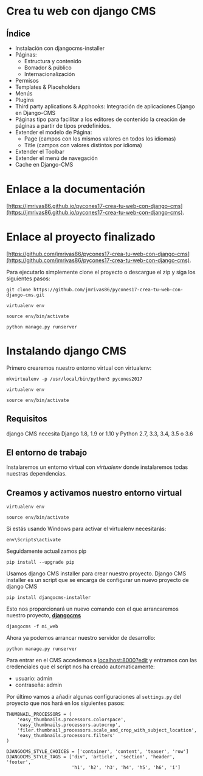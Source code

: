 # Crea tu web con django CMS


## Índice
* Instalación con djangocms-installer
* Páginas:
    * Estructura y contenido
    * Borrador & público
    * Internacionalización
* Permisos
* Templates & Placeholders
* Menús
* Plugins
* Third party aplications & Apphooks: Integración de aplicaciones Django en Django-CMS
* Páginas tipo para facilitar a los editores de contenido la creación de páginas a partir de tipos predefinidos.
* Extender el modelo de Página:
    * Page (campos con los mismos valores en todos los idiomas)
    * Title (campos con valores distintos por idioma)
* Extender el Toolbar
* Extender el menú de navegación
* Cache en Django-CMS

# Enlace a la documentación

[https://jmrivas86.github.io/pycones17-crea-tu-web-con-django-cms](https://jmrivas86.github.io/pycones17-crea-tu-web-con-django-cms).

# Enlace al proyecto finalizado

[https://github.com/jmrivas86/pycones17-crea-tu-web-con-django-cms](https://github.com/jmrivas86/pycones17-crea-tu-web-con-django-cms).

Para ejecutarlo simplemente clone el proyecto o descargue el zip y siga los siguientes pasos:

`git clone https://github.com/jmrivas86/pycones17-crea-tu-web-con-django-cms.git`

`virtualenv env`

`source env/bin/activate`

`python manage.py runserver`

# Instalando django CMS

Primero crearemos nuestro entorno virtual con virtualenv:

`mkvirtualenv -p /usr/local/bin/python3 pycones2017`

`virtualenv env`

`source env/bin/activate`

## Requisitos
django CMS necesita Django 1.8, 1.9 or 1.10 y Python 2.7, 3.3, 3.4, 3.5 o 3.6

## El entorno de trabajo
Instalaremos un entorno virtual con *virtualenv* donde instalaremos todas nuestras dependencias.


## Creamos y activamos nuestro entorno virtual
`virtualenv env`

`source env/bin/activate`

Si estás usando Windows para activar el virtualenv necesitarás:

`env\Scripts\activate`

Seguidamente actualizamos pip

`pip install --upgrade pip`

Usamos django CMS installer para crear nuestro proyecto. Django CMS installer es un script que se encarga de configurar un nuevo proyecto de django CMS

`pip install djangocms-installer`

Esto nos proporcionará un nuevo comando con el que arrancaremos nuestro proyecto, [**djangocms**](https://djangocms-installer.readthedocs.io/en/latest/)

`djangocms -f mi_web`

Ahora ya podemos arrancar nuestro servidor de desarrollo:

`python manage.py runserver`

Para entrar en el CMS accedemos a [localhost:8000?edit](http://localhost:8000/es/?edit) y entramos con las credenciales que el script nos ha creado automaticamente:

* usuario: admin
* contraseña: admin

Por último vamos a añadir algunas configuraciones al `settings.py` del proyecto que nos hará en los siguientes pasos:

~~~
THUMBNAIL_PROCESSORS = (
    'easy_thumbnails.processors.colorspace',
    'easy_thumbnails.processors.autocrop',
    'filer.thumbnail_processors.scale_and_crop_with_subject_location',
    'easy_thumbnails.processors.filters'
)

DJANGOCMS_STYLE_CHOICES = ['container', 'content', 'teaser', 'row']
DJANGOCMS_STYLE_TAGS = ['div', 'article', 'section', 'header', 'footer',
                        'h1', 'h2', 'h3', 'h4', 'h5', 'h6', 'i']
~~~
